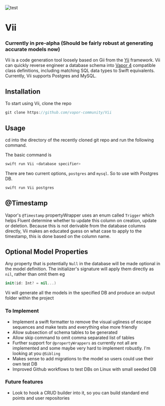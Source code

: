 ![test](https://github.com/vapor-community/Vii/workflows/test/badge.svg)

# Vii

### Currently in pre-alpha (Should be fairly robust at generating accurate models now)

Vii is a code generation tool loosely based on Gii from the [Yii](https://github.com/yiisoft/yii2) framework. Vii can quickly reverse engineer a database schema into [Vapor 4](https://github.com/vapor) compatible class definitions, including matching SQL data types to Swift equivalents. Currently, Vii supports Postgres and MySQL. 

## Installation
To start using Vii, clone the repo

```swift
git clone https://github.com/vapor-community/Vii
```

## Usage
cd into the directory of the recently cloned git repo and run the following command.

The basic command is
```swift
swift run Vii <database specifier>
```

There are two current options, `postgres` and `mysql`. 
So to use with Postgres DB.

```swift
swift run Vii postgres
```

## @Timestamp
Vapor's `@Timestamp` propertyWrapper uses an enum called `Trigger` which helps Fluent determine whether to update this column on creation, update or deletion. Because this is not derivable from the database columns directly, Vii makes an educated guess on what case to apply to the timestamp, this is done based on the column name.

## Optional Model Properties
Any property that is potentially `Null` in the database will be made optional in the model definition. The initializer's signature will apply them directly as `nil`, rather than omit them eg
```swift
init(id: Int? = nil...)
```

Vii will generate all the models in the specified DB and produce an output folder within the project

### To Implement
- Implement a swift formatter to remove the visual ugliness of escape sequences and make tests and everything else more friendly
- Allow subsection of schema tables to be generated
- Allow skip command to omit comma separated list of tables
- Further support for `@propertyWrappers` as currently not all are implemented and some maybe very hard to implement robustly. I'm looking at you `@Sibling`
- Makes sense to add migrations to the model so users could use their own test DB
- Improved Github workflows to test DBs on Linux with small seeded DB

### Future features
- Look to hook a CRUD builder into it, so you can build standard end points and user repositories

